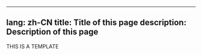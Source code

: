 
---
lang: zh-CN
title: Title of this page
description: Description of this page
---
THIS IS A TEMPLATE

